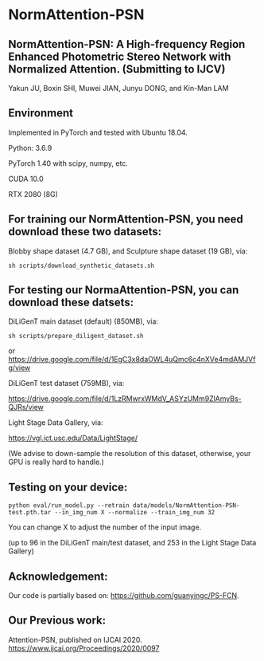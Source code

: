 # NormAttention-PSN

## NormAttention-PSN: A High-frequency Region Enhanced Photometric Stereo Network with Normalized Attention. (Submitting to IJCV)

Yakun JU, Boxin SHI, Muwei JIAN, Junyu DONG, and Kin-Man LAM


## Environment

Implemented in PyTorch and tested with Ubuntu 18.04.

Python: 3.6.9 

PyTorch 1.40 with scipy, numpy, etc.

CUDA 10.0

RTX 2080 (8G)

## For training our NormAttention-PSN, you need download these two datasets:
Blobby shape dataset (4.7 GB), and Sculpture shape dataset (19 GB), via: 

```shell
sh scripts/download_synthetic_datasets.sh
```
## For testing our NormaAttention-PSN, you can download these datsets:

DiLiGenT main dataset (default) (850MB), via:
```shell
sh scripts/prepare_diligent_dataset.sh  
```
or   https://drive.google.com/file/d/1EgC3x8daOWL4uQmc6c4nXVe4mdAMJVfg/view

DiLiGenT test dataset (759MB), via:

https://drive.google.com/file/d/1LzRMwrxWMdV_ASYzUMm9ZlAmyBs-QJRs/view

Light Stage Data Gallery, via:

https://vgl.ict.usc.edu/Data/LightStage/

(We advise to down-sample the resolution of this dataset, otherwise, your GPU is really hard to handle.)

## Testing on your device:
```shell
python eval/run_model.py --retrain data/models/NormAttention-PSN-test.pth.tar --in_img_num X --normalize --train_img_num 32
```
You can change X to adjust the number of the input image. 

(up to 96 in the DiLiGenT main/test dataset, and 253 in the Light Stage Data Gallery)

## Acknowledgement:

Our code is partially based on: https://github.com/guanyingc/PS-FCN.

## Our Previous work:

Attention-PSN, published on IJCAI 2020. https://www.ijcai.org/Proceedings/2020/0097 





